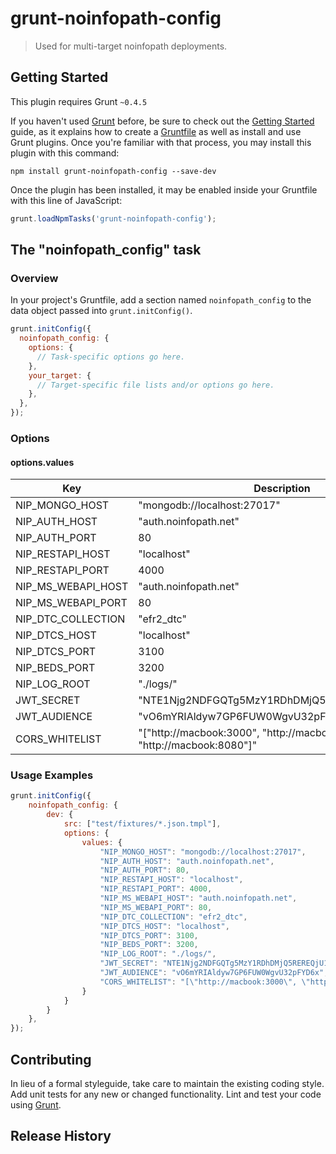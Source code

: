 # grunt-noinfopath-config

> Used for multi-target noinfopath deployments.

## Getting Started

This plugin requires Grunt `~0.4.5`

If you haven't used [Grunt](http://gruntjs.com/) before, be sure to check out the [Getting Started](http://gruntjs.com/getting-started) guide, as it explains how to create a [Gruntfile](http://gruntjs.com/sample-gruntfile) as well as install and use Grunt plugins. Once you're familiar with that process, you may install this plugin with this command:

```shell
npm install grunt-noinfopath-config --save-dev
```

Once the plugin has been installed, it may be enabled inside your Gruntfile with this line of JavaScript:

```javascript
grunt.loadNpmTasks('grunt-noinfopath-config');
```

## The "noinfopath_config" task

### Overview

In your project's Gruntfile, add a section named `noinfopath_config` to the data object passed into `grunt.initConfig()`.

```javascript
grunt.initConfig({
  noinfopath_config: {
    options: {
      // Task-specific options go here.
    },
    your_target: {
      // Target-specific file lists and/or options go here.
    },
  },
});
```

### Options

#### options.values

|Key|Description|
|---|-----------|
|NIP_MONGO_HOST|"mongodb://localhost:27017"|
|NIP_AUTH_HOST|"auth.noinfopath.net"|
|NIP_AUTH_PORT|80|
|NIP_RESTAPI_HOST|"localhost"|
|NIP_RESTAPI_PORT|4000|
|NIP_MS_WEBAPI_HOST|"auth.noinfopath.net"|
|NIP_MS_WEBAPI_PORT|80|
|NIP_DTC_COLLECTION|"efr2_dtc"|
|NIP_DTCS_HOST|"localhost"|
|NIP_DTCS_PORT|3100|
|NIP_BEDS_PORT|3200|
|NIP_LOG_ROOT|"./logs/"|
|JWT_SECRET|"NTE1Njg2NDFGQTg5MzY1RDhDMjQ5REREQjU1RTE3QUE"|
|JWT_AUDIENCE|"vO6mYRIAldyw7GP6FUW0WgvU32pFYD6x"|
|CORS_WHITELIST|"[\"http://macbook:3000\", \"http://macbook:3001\", \"http://macbook:8080\"]"|


### Usage Examples


```javascript
grunt.initConfig({
	noinfopath_config: {
		dev: {
			src: ["test/fixtures/*.json.tmpl"],
			options: {
				values: {
					"NIP_MONGO_HOST": "mongodb://localhost:27017",
					"NIP_AUTH_HOST": "auth.noinfopath.net",
					"NIP_AUTH_PORT": 80,
					"NIP_RESTAPI_HOST": "localhost",
					"NIP_RESTAPI_PORT": 4000,
					"NIP_MS_WEBAPI_HOST": "auth.noinfopath.net",
					"NIP_MS_WEBAPI_PORT": 80,
					"NIP_DTC_COLLECTION": "efr2_dtc",
					"NIP_DTCS_HOST": "localhost",
					"NIP_DTCS_PORT": 3100,
					"NIP_BEDS_PORT": 3200,
					"NIP_LOG_ROOT": "./logs/",
					"JWT_SECRET": "NTE1Njg2NDFGQTg5MzY1RDhDMjQ5REREQjU1RTE3QUE",
					"JWT_AUDIENCE": "vO6mYRIAldyw7GP6FUW0WgvU32pFYD6x",
					"CORS_WHITELIST": "[\"http://macbook:3000\", \"http://macbook:3001\", \"http://macbook:8080\"]"
				}
			}
		}
	},
});
```

## Contributing

In lieu of a formal styleguide, take care to maintain the existing coding style. Add unit tests for any new or changed functionality. Lint and test your code using [Grunt](http://gruntjs.com/).

## Release History
